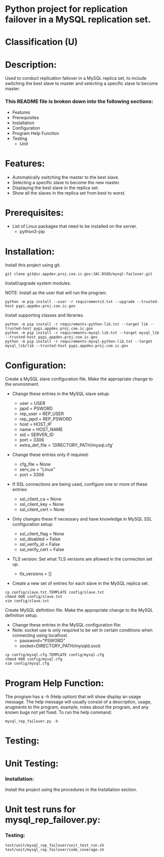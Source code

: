 # Python project for replication failover in a MySQL replication set.
# Classification (U)

# Description:
  Used to conduct replication failover in a MySQL replica set, to include switching the best slave to master and selecting a specific slave to become master.


###  This README file is broken down into the following sections:
  * Features
  * Prerequisites
  * Installation
  * Configuration
  * Program Help Function
  * Testing
    - Unit


# Features:
  * Automatically switching the master to the best slave.
  * Selecting a specific slave to become the new master.
  * Displaying the best slave in the replica set.
  * Show all the slaves in the replica set from best to worst.


# Prerequisites:

  * List of Linux packages that need to be installed on the server.
    - python3-pip


# Installation:

Install this project using git.

```
git clone git@sc.appdev.proj.coe.ic.gov:JAC-DSXD/mysql-failover.git
```

Install/upgrade system modules.

NOTE: Install as the user that will run the program.

```
python -m pip install --user -r requirements3.txt --upgrade --trusted-host pypi.appdev.proj.coe.ic.gov
```


Install supporting classes and libraries.

```
python -m pip install -r requirements-python-lib.txt --target lib --trusted-host pypi.appdev.proj.coe.ic.gov
python -m pip install -r requirements-mysql-lib.txt --target mysql_lib --trusted-host pypi.appdev.proj.coe.ic.gov
python -m pip install -r requirements-mysql-python-lib.txt --target mysql_lib/lib --trusted-host pypi.appdev.proj.coe.ic.gov
```


# Configuration:

Create a MySQL slave configuration file.  Make the appropriate change to the environment.
  * Change these entries in the MySQL slave setup:
    - user = USER
    - japd = PSWORD
    - rep_user = REP_USER
    - rep_japd = REP_PSWORD
    - host = HOST_IP
    - name = HOST_NAME
    - sid = SERVER_ID
    - port = 3306
    - extra_def_file = 'DIRECTORY_PATH/mysql.cfg'

  * Change these entries only if required:
    - cfg_file = None
    - serv_os = "Linux"
    - port = 3306

  * If SSL connections are being used, configure one or more of these entries:
    - ssl_client_ca = None
    - ssl_client_key = None
    - ssl_client_cert = None

  * Only changes these if necessary and have knowledge in MySQL SSL configuration setup:
    - ssl_client_flag = None
    - ssl_disabled = False
    - ssl_verify_id = False
    - ssl_verify_cert = False

  * TLS version: Set what TLS versions are allowed in the connection set up.
    - tls_versions = []

  * Create a new set of entries for each slave in the MySQL replica set.

```
cp config/slave.txt.TEMPLATE config/slave.txt
chmod 600 config/slave.txt
vim config/slave.txt
```

Create MySQL definition file.  Make the appropriate change to the MySQL definition setup.
  * Change these entries in the MySQL configuration file:
  * Note:  socket use is only required to be set in certain conditions when connecting using localhost.
    - password="PSWORD"
    - socket=DIRECTORY_PATH/mysqld.sock

```
cp config/mysql.cfg.TEMPLATE config/mysql.cfg
chmod 600 config/mysql.cfg
vim config/mysql.cfg
```


# Program Help Function:

  The program has a -h (Help option) that will show display an usage message.  The help message will usually consist of a description, usage, arugments to the program, example, notes about the program, and any known bugs not yet fixed.  To run the help command:

```
mysql_rep_failover.py -h
```


# Testing:

# Unit Testing:

### Installation:

Install the project using the procedures in the Installation section.

# Unit test runs for mysql_rep_failover.py:

### Testing:

```
test/unit/mysql_rep_failover/unit_test_run.sh
test/unit/mysql_rep_failover/code_coverage.sh
```

